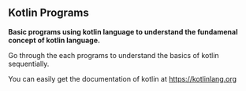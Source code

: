 ## Kotlin Programs

**Basic programs using kotlin language to understand the fundamenal concept of kotlin language.**

Go through the each programs to understand the basics of kotlin sequentially.

You can easily get the documentation of kotlin at https://kotlinlang.org
